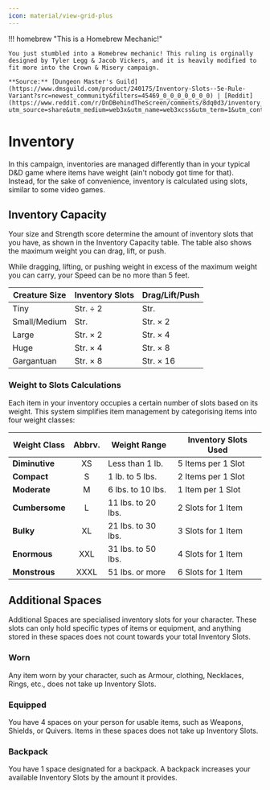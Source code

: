 ```yaml
---
icon: material/view-grid-plus
---
```


!!! homebrew "This is a Homebrew Mechanic!"

    You just stumbled into a Homebrew mechanic! This ruling is orginally designed by Tyler Legg & Jacob Vickers, and it is heavily modified to fit more into the Crown & Misery campaign.

    **Source:** [Dungeon Master's Guild](https://www.dmsguild.com/product/240175/Inventory-Slots--5e-Rule-Variant?src=newest_community&filters=45469_0_0_0_0_0_0_0) | [Reddit](https://www.reddit.com/r/DnDBehindTheScreen/comments/8dq0d3/inventory_slots_5e_inventoryencumbrance_variant/?utm_source=share&utm_medium=web3x&utm_name=web3xcss&utm_term=1&utm_content=share_button)


# Inventory

In this campaign, inventories are managed differently than in your typical D&D game where items have weight (ain't nobody got time for that). Instead, for the sake of convenience, inventory is calculated using slots, similar to some video games.

## Inventory Capacity

Your size and Strength score determine the amount of inventory slots that you have, as shown in the Inventory Capacity table. The table also shows the maximum weight you can drag, lift, or push.

While dragging, lifting, or pushing weight in excess of the maximum weight you can carry, your Speed can be no more than 5 feet.

| Creature Size | Inventory Slots | Drag/Lift/Push |
|---|---|---|
| Tiny | Str. ÷ 2 | Str. |
| Small/Medium | Str. | Str. × 2 |
| Large | Str. × 2 | Str. × 4 |
| Huge | Str. × 4 | Str. × 8 |
| Gargantuan | Str. × 8 | Str. × 16 |

### Weight to Slots Calculations

Each item in your inventory occupies a certain number of slots based on its weight. This system simplifies item management by categorising items into four weight classes:

| Weight Class | Abbrv. | Weight Range | Inventory Slots Used |
|---|:-:|---|---|
| **Diminutive** | XS | Less than 1 lb. | 5 Items per 1 Slot |
| **Compact** | S | 1 lb. to 5 lbs. | 2 Items per 1 Slot |
| **Moderate** | M | 6 lbs. to 10 lbs. | 1 Item per 1 Slot |
| **Cumbersome** | L | 11 lbs. to 20 lbs. | 2 Slots for 1 Item |
| **Bulky** | XL | 21 lbs. to 30 lbs. | 3 Slots for 1 Item |
| **Enormous** | XXL | 31 lbs. to 50 lbs. | 4 Slots for 1 Item |
| **Monstrous** | XXXL | 51 lbs. or more | 6 Slots for 1 Item |

## Additional Spaces

Additional Spaces are specialised inventory slots for your character. These slots can only hold specific types of items or equipment, and anything stored in these spaces does not count towards your total Inventory Slots.

### Worn

Any item worn by your character, such as Armour, clothing, Necklaces, Rings, etc., does not take up Inventory Slots.

### Equipped

You have 4 spaces on your person for usable items, such as Weapons, Shields, or Quivers. Items in these spaces does not take up Inventory Slots.

### Backpack

You have 1 space designated for a backpack. A backpack increases your available Inventory Slots by the amount it provides. 



